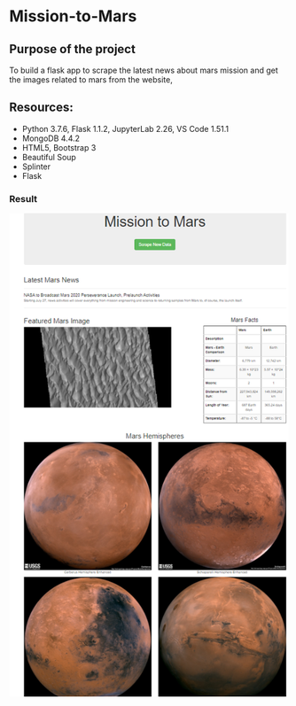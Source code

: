 # Mission-to-Mars

## Purpose of the project

To build a flask app to scrape the latest news about mars mission and get the images related to mars from  the website,

## Resources:

- Python 3.7.6, Flask 1.1.2, JupyterLab 2.26, VS Code 1.51.1
- MongoDB 4.4.2
- HTML5, Bootstrap 3
- Beautiful Soup
- Splinter
- Flask


### Result

![result](https://github.com/11nithin/Mission-to-Mars/blob/main/resources/result.PNG)
